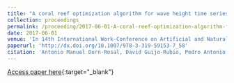 ```yaml
---
title: "A coral reef optimization algorithm for wave height time series segmentation problems"
collection: proceedings
permalink: /proceeding/2017-06-01-A-coral-reef-optimization-algorithm-for-wave-height-time-series-segmentation-problems
date: 2017-06-01
venue: 'In 14th International Work-Conference on Artificial and Natural Neural Networks (IWANN2017)'
paperurl: 'http://dx.doi.org/10.1007/978-3-319-59153-7_58'
citation: 'Antonio Manuel Durn-Rosal, David Guijo-Rubio, Pedro Antonio Gutirrez, Sancho Salcedo-Sanz, Csar Hervs-Martınez, &quot;A coral reef optimization algorithm for wave height time series segmentation problems.&quot; In 14th International Work-Conference on Artificial and Natural Neural Networks (IWANN2017), Lecture Notes in Computer Science (LNCS), Vol. 10305, 2017, Cdiz (Spain), pp.673-684.'
---
```

[Access paper here](http://dx.doi.org/10.1007/978-3-319-59153-7_58){:target="_blank"}
